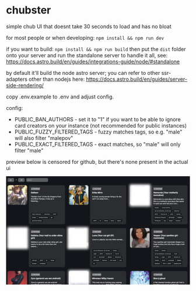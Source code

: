 # chubster

simple chub UI that doesnt take 30 seconds to load and has no bloat

for most people or when developing: `npm install && npm run dev`

if you want to build: `npm install && npm run build` then put the `dist` folder onto your server and run the standalone server to handle it all, see: https://docs.astro.build/en/guides/integrations-guide/node/#standalone

by default it'll build the node astro server; you can refer to other ssr-adapters other than nodejs here: https://docs.astro.build/en/guides/server-side-rendering/

copy .env.example to .env and adjust config.

config:
- PUBLIC_BAN_AUTHORS - set it to "1" if you want to be able to ignore card creators on your instance (not recommended for public instances)
- PUBLIC_FUZZY_FILTERED_TAGS - fuzzy matches tags, so e.g. "male" will also filter "malepov"
- PUBLIC_EXACT_FILTERED_TAGS - exact matches, so "male" will only filter "male"

preview below is censored for github, but there's none present in the actual ui

![preview](preview.png)
